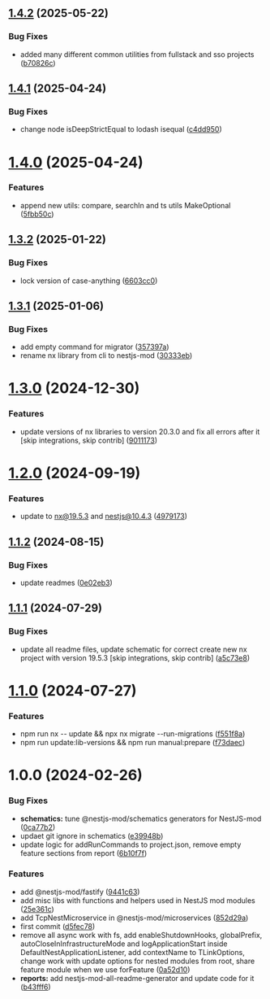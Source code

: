 ## [1.4.2](https://github.com/nestjs-mod/nestjs-mod/compare/misc-v1.4.1...misc-v1.4.2) (2025-05-22)


### Bug Fixes

* added many different common utilities from fullstack and sso projects ([b70826c](https://github.com/nestjs-mod/nestjs-mod/commit/b70826c00d5e528cc3cb7a56292156394e8919b8))

## [1.4.1](https://github.com/nestjs-mod/nestjs-mod/compare/misc-v1.4.0...misc-v1.4.1) (2025-04-24)


### Bug Fixes

* change node isDeepStrictEqual to lodash isequal ([c4dd950](https://github.com/nestjs-mod/nestjs-mod/commit/c4dd950a5ac979d03b17d3d6d82f9cd29050749d))

# [1.4.0](https://github.com/nestjs-mod/nestjs-mod/compare/misc-v1.3.2...misc-v1.4.0) (2025-04-24)


### Features

* append new utils: compare, searchIn and ts utils MakeOptional ([5fbb50c](https://github.com/nestjs-mod/nestjs-mod/commit/5fbb50ca84fb5984c2b1795795f9c55fd7edc73f))

## [1.3.2](https://github.com/nestjs-mod/nestjs-mod/compare/misc-v1.3.1...misc-v1.3.2) (2025-01-22)


### Bug Fixes

* lock version of case-anything ([6603cc0](https://github.com/nestjs-mod/nestjs-mod/commit/6603cc0b793ecbd24d751d2a2dc809daab737841))

## [1.3.1](https://github.com/nestjs-mod/nestjs-mod/compare/misc-v1.3.0...misc-v1.3.1) (2025-01-06)


### Bug Fixes

* add empty command for migrator ([357397a](https://github.com/nestjs-mod/nestjs-mod/commit/357397a2ecdd74fcbc1cb2de8a6cd554ff1e368b))
* rename nx library from cli to nestjs-mod ([30333eb](https://github.com/nestjs-mod/nestjs-mod/commit/30333eb21a491cb66996af11b3740aa25675b2da))

# [1.3.0](https://github.com/nestjs-mod/nestjs-mod/compare/misc-v1.2.0...misc-v1.3.0) (2024-12-30)


### Features

* update versions of nx libraries to version 20.3.0 and fix all errors after it [skip integrations, skip contrib] ([9011173](https://github.com/nestjs-mod/nestjs-mod/commit/9011173fa6eafecc4ce580956bef6fac4613fa1a))

# [1.2.0](https://github.com/nestjs-mod/nestjs-mod/compare/misc-v1.1.2...misc-v1.2.0) (2024-09-19)


### Features

* update to nx@19.5.3 and nestjs@10.4.3 ([4979173](https://github.com/nestjs-mod/nestjs-mod/commit/4979173af1f53a277ae28ee64fb7379446bc0242))

## [1.1.2](https://github.com/nestjs-mod/nestjs-mod/compare/misc-v1.1.1...misc-v1.1.2) (2024-08-15)


### Bug Fixes

* update readmes ([0e02eb3](https://github.com/nestjs-mod/nestjs-mod/commit/0e02eb3235f036566cece2e4960ee2c4458ed545))

## [1.1.1](https://github.com/nestjs-mod/nestjs-mod/compare/misc-v1.1.0...misc-v1.1.1) (2024-07-29)


### Bug Fixes

* update all readme files, update schematic for correct create new nx project with version 19.5.3 [skip integrations, skip contrib] ([a5c73e8](https://github.com/nestjs-mod/nestjs-mod/commit/a5c73e83473592cee25cb12d89ed523fb0a6b7ed))

# [1.1.0](https://github.com/nestjs-mod/nestjs-mod/compare/misc-v1.0.0...misc-v1.1.0) (2024-07-27)


### Features

* npm run nx -- update && npx nx migrate --run-migrations ([f551f8a](https://github.com/nestjs-mod/nestjs-mod/commit/f551f8abe1f8cce299a5ced4d02f77a4ab2a6923))
* npm run update:lib-versions && npm run manual:prepare ([f73daec](https://github.com/nestjs-mod/nestjs-mod/commit/f73daec02869108296d5c2d6a26defefa31ef9ea))

# 1.0.0 (2024-02-26)


### Bug Fixes

* **schematics:** tune @nestjs-mod/schematics generators for NestJS-mod ([0ca77b2](https://github.com/nestjs-mod/nestjs-mod/commit/0ca77b2e0913855da1dbfebc080e8f4822ef4b30))
* updaet git ignore in schematics ([e39948b](https://github.com/nestjs-mod/nestjs-mod/commit/e39948b5a30f48025da9871b341f39ad12c0cfb2))
* update logic for addRunCommands to project.json, remove empty feature sections from report ([6b10f7f](https://github.com/nestjs-mod/nestjs-mod/commit/6b10f7f22186255698ae7b230c484956f03cbd34))


### Features

* add @nestjs-mod/fastify ([9441c63](https://github.com/nestjs-mod/nestjs-mod/commit/9441c6314a3b3d04160cfa7d53eccd5c7f05e79a))
* add misc libs with functions and helpers used in NestJS mod modules ([25e361c](https://github.com/nestjs-mod/nestjs-mod/commit/25e361c3c469704fda38d86719f6c6e01c764453))
* add TcpNestMicroservice in @nestjs-mod/microservices ([852d29a](https://github.com/nestjs-mod/nestjs-mod/commit/852d29ad7ebbf9f8c61fc2ee45bd285b7cff84fb))
* first commit ([d5fec78](https://github.com/nestjs-mod/nestjs-mod/commit/d5fec7888bf58d4a0d6fc249823523361b738d56))
* remove all async work with fs, add enableShutdownHooks, globalPrefix, autoCloseInInfrastructureMode and logApplicationStart inside DefaultNestApplicationListener, add contextName to TLinkOptions, change work with update options for nested modules from root, share feature module when we use forFeature ([0a52d10](https://github.com/nestjs-mod/nestjs-mod/commit/0a52d10b62eaeadcb4c308edbfb49ec7c5b910f3))
* **reports:** add nestjs-mod-all-readme-generator and update code for it ([b43fff6](https://github.com/nestjs-mod/nestjs-mod/commit/b43fff651b3c5dd6a6bff7457bc42c91ee83f20e))

